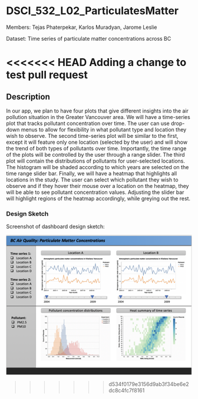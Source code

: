 # DSCI_532_L02_ParticulatesMatter

Members: Tejas Phaterpekar, Karlos Muradyan, Jarome Leslie

Dataset: Time series of particulate matter concentrations across BC

<<<<<<< HEAD
Adding a change to test pull request
=======



## Description

In our app, we plan to have four plots that give different insights into the air pollution situation in the Greater Vancouver area. We will have a time-series plot that tracks pollutant concentration over time. The user can use drop-down menus to allow for flexibility in what pollutant type and location they wish to observe. The second time-series plot will be similar to the first, except it will feature only one location (selected by the user) and will show the trend of both types of pollutants over time. Importantly, the time range of the plots will be controlled by the user through a range slider. The third plot will contain the distributions of pollutants for user-selected locations. The histogram will be shaded according to which years are selected on the time range slider bar. Finally, we will have a heatmap that highlights all locations in the study. The user can select which pollutant they wish to observe and if they hover their mouse over a location on the heatmap, they will be able to see pollutant concentration values. Adjusting the slider bar will highlight regions of the heatmap accordingly, while greying out the rest. 



### Design Sketch

Screenshot of dashboard design sketch:

![img](img/Draft_dashboard_design_sketch.png)
>>>>>>> d534f0179e3156d9ab3f34be6e2dc8c4fc7f8161
